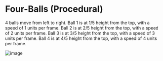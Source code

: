 # Four-Balls (Procedural)

4 balls move from left to right.
Ball 1 is at 1/5 height from the top, with a speed of 1 units per frame.
Ball 2 is at 2/5 height from the top, with a speed of 2 units per frame.
Ball 3 is at 3/5 height from the top, with a speed of 3 units per frame.
Ball 4 is at 4/5 height from the top, with a speed of 4 units per frame.

![image](https://user-images.githubusercontent.com/67580778/174530820-81162ee3-235a-48b3-b89a-2db567b89603.png)
